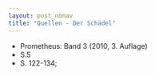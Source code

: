 ```yaml
---
layout: post_nonav
title: "Quellen - Der Schädel"
---
```


- Prometheus: Band 3 (2010, 3. Auflage)
 - S.5
 - S. 122-134;

